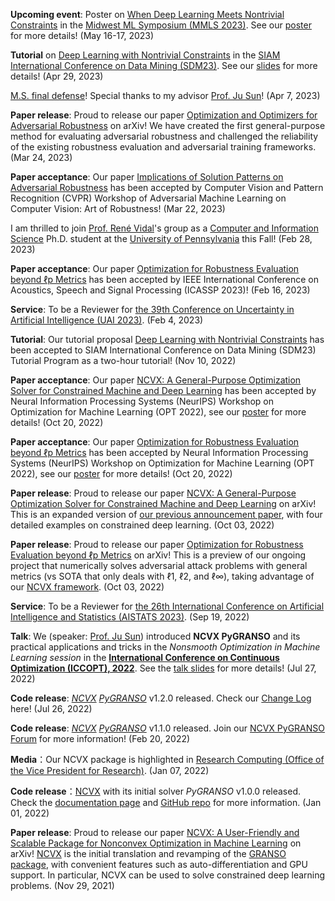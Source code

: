 **Upcoming event**: Poster on [When Deep Learning Meets Nontrivial Constraints](publication/NCVX_exp/MMLS_2023_Poster_Constr_DL.pdf) in the [Midwest ML Symposium (MMLS 2023)](https://www.midwest-ml.org/2023/). See our [poster](publication/NCVX_exp/MMLS_Poster.pdf) for more details! (May 16-17, 2023)

**Tutorial** on [Deep Learning with Nontrivial Constraints](https://ncvx.org/tutorials/SDM23.html) in the [SIAM International Conference on Data Mining (SDM23)](https://www.siam.org/conferences/cm/program/minitutorials/sdm23-minitutorials). See our [slides](publication/NCVX_exp/SDM23_Deep_Learning_with_Nontrivial_Constraints.pdf) for more details! (Apr 29, 2023)

[M.S. final defense](publication/NCVX_exp/MS_final_dense.pdf)! Special thanks to my advisor [Prof. Ju Sun](https://sunju.org/)!  (Apr 7, 2023)

**Paper release**: Proud to release our paper [Optimization and Optimizers for Adversarial Robustness](https://arxiv.org/abs/2303.13401) on arXiv! We have created the first general-purpose method for evaluating adversarial robustness and challenged the reliability of the existing robustness evaluation and adversarial training frameworks. (Mar 24, 2023)

**Paper acceptance**: Our paper [Implications of Solution Patterns on Adversarial Robustness](https://robustart.github.io/long_paper/39.pdf) has been accepted by Computer Vision and Pattern Recognition (CVPR) Workshop of Adversarial Machine Learning on Computer Vision: Art of Robustness! (Mar 22, 2023)

I am thrilled to join [Prof. René Vidal](http://vision.jhu.edu/rvidal.html)'s group as a [Computer and Information Science](https://www.cis.upenn.edu/) Ph.D. student at the [University of Pennsylvania](https://www.upenn.edu/) this Fall! (Feb 28, 2023)

**Paper acceptance**: Our paper [Optimization for Robustness Evaluation beyond ℓp Metrics](https://arxiv.org/abs/2210.00621) has been accepted by IEEE International Conference on Acoustics, Speech and Signal Processing (ICASSP 2023)! (Feb 16, 2023)

**Service**: To be a Reviewer for [the 39th Conference on Uncertainty in Artificial Intelligence (UAI 2023)](https://www.auai.org/uai2023/). (Feb 4, 2023)

**Tutorial**: Our tutorial proposal [Deep Learning with Nontrivial Constraints](publication/NCVX_exp/2023_SDM_PyGRANSO_Tutorial.pdf) has been accepted to SIAM International Conference on Data Mining (SDM23) Tutorial Program as a two-hour tutorial! (Nov 10, 2022)

**Paper acceptance**: Our paper [NCVX: A General-Purpose Optimization Solver for Constrained Machine and Deep Learning](https://arxiv.org/abs/2210.00973) has been accepted by Neural Information Processing Systems (NeurIPS) Workshop on Optimization for Machine Learning (OPT 2022), see our [poster](publication/NCVX_exp/NCVX_poster.png) for more details! (Oct 20, 2022)

**Paper acceptance**: Our paper [Optimization for Robustness Evaluation beyond ℓp Metrics](https://arxiv.org/abs/2210.00621) has been accepted by Neural Information Processing Systems (NeurIPS) Workshop on Optimization for Machine Learning (OPT 2022), see our [poster](publication/Robustness/robustness_poster.png) for more details! (Oct 20, 2022)

**Paper release**: Proud to release our paper [NCVX: A General-Purpose Optimization Solver for Constrained Machine and Deep Learning](https://arxiv.org/abs/2210.00973) on arXiv! This is an expanded version of [our previous announcement paper](https://arxiv.org/abs/2111.13984), with four detailed examples on constrained deep learning. (Oct 03, 2022)

**Paper release**: Proud to release our paper [Optimization for Robustness Evaluation beyond ℓp Metrics](https://arxiv.org/abs/2210.00621) on arXiv! This is a preview of our ongoing project that numerically solves adversarial attack problems with general metrics (vs SOTA that only deals with ℓ1, ℓ2, and ℓ∞), taking advantage of our [NCVX framework](https://ncvx.org/). (Oct 03, 2022)

**Service**: To be a Reviewer for [the 26th International Conference on Artificial Intelligence and Statistics (AISTATS 2023)](https://aistats.org/aistats2023/). (Sep 19, 2022)

**Talk**: We (speaker: [Prof. Ju Sun](https://sunju.org/)) introduced **NCVX PyGRANSO** and its practical applications and tricks in the *Nonsmooth Optimization in Machine Learning session* in the [**International Conference on Continuous Optimization (ICCOPT), 2022**](https://iccopt2022.lehigh.edu/). See the [talk slides](publication/NCVX_exp/ICCOPT22-NCVX.pdf) for more details! (Jul 27, 2022)

**Code release**: [*NCVX*](https://github.com/sun-umn/NCVX) [*PyGRANSO*](https://github.com/sun-umn/PyGRANSO) v1.2.0 released. Check our [Change Log](https://github.com/sun-umn/PyGRANSO/blob/main/CHANGELOG.md) here! (Jul 26, 2022)

**Code release**: [*NCVX*](https://github.com/sun-umn/NCVX) [*PyGRANSO*](https://github.com/sun-umn/PyGRANSO) v1.1.0 released. Join our [NCVX PyGRANSO Forum](https://groups.google.com/a/umn.edu/g/ncvx) for more information! (Feb 20, 2022)

**Media**：Our NCVX package is highlighted in [Research Computing (Office of the Vice President for Research)](https://rc.umn.edu/project/building-numerical-optimization-software). (Jan 07, 2022)

**Code release**：[NCVX](https://github.com/sun-umn/NCVX) with its initial solver *PyGRANSO* v1.0.0 released. Check the [documentation page](https://ncvx.org/) and [GitHub repo](https://github.com/sun-umn/NCVX) for more information. (Jan 01, 2022)

**Paper release**: Proud to release our paper [NCVX: A User-Friendly and Scalable Package for Nonconvex Optimization in Machine Learning](https://arxiv.org/abs/2111.13984) on arXiv! [NCVX](https://ncvx.org/) is the initial translation and revamping of the [GRANSO package](http://www.timmitchell.com/software/GRANSO/), with convenient features such as auto-differentiation and GPU support. In particular, NCVX can be used to solve constrained deep learning problems. (Nov 29, 2021)
